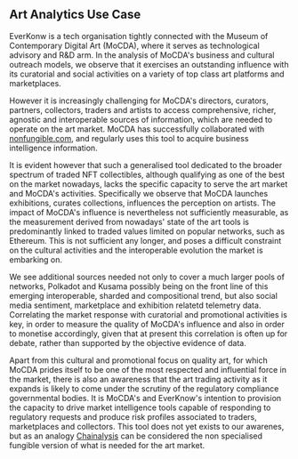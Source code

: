 Art Analytics Use Case
----------------------

EverKonw is a tech organisation tightly connected with the Museum of Contemporary Digital Art (MoCDA), where it serves as technological advisory and R&D arm.
In the analysis of MoCDA's business and cultural outreach models, we observe that it exercises an outstanding influence with its curatorial and social activities on a variety of top class art platforms and marketplaces. 

However it is increasingly challenging for MoCDA's directors, curators, partners, collectors, traders and artists to access comprehensive, richer, agnostic and interoperable sources of information, which are needed to operate on the art market. MoCDA has successfully collaborated with [nonfungible.com](nonfungible.com), and regularly uses this tool to acquire business intelligence information.

It is evident however that such a generalised tool dedicated to the broader spectrum of traded NFT collectibles, although qualifying as one of the best on the market nowadays, lacks the specific capacity to serve the art market and MoCDA's activities.
Specifically we observe that MoCDA launches exhibitions, curates collections, influences the perception on artists. The impact of MoCDA's influence is nevertheless not sufficiently measurable, as the measurement derived from nowadays' state of the art tools is predominantly linked to traded values limited on popular networks, such as Ethereum. This is not sufficient any longer, and poses a difficult constraint on the cultural activities and the interoperable evolution the market is embarking on.

We see additional sources needed not only to cover a much larger pools of networks, Polkadot and Kusama possibly being on the front line of this emerging interoperable, sharded and compositional trend, but also social media sentiment, marketplace and exhibition relatetd telemetry data. Correlating the market response with curatorial and promotional activities is key, in order to measure the quality of MoCDA's influence and also in order to monetise accordingly, given that at present this correlation is often up for debate, rather than supported by the objective evidence of data.

Apart from this cultural and promotional focus on quality art, for which MoCDA prides itself to be one of the most respected and influential force in the market, there is also an awareness that the art trading activity as it expands is likely to come under the scrutiny of the regulatory compliance governmental bodies.
It is MoCDA's and EverKnow's intention to provision the capacity to drive market intelligence tools capable of responding to regulatory requests and produce risk profiles associated to traders, marketplaces and collectors. This tool does not yet exists to our awarenes, but as an analogy [Chainalysis](https://www.chainalysis.com/) can be considered the non specialised fungible version of what is needed for the art market.

